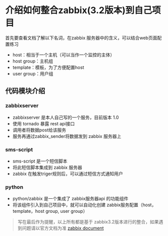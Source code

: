 # 介绍如何整合zabbix(3.2版本)到自己项目

首先要查看文档了解以下名词，在zabbix 服务器中的含义，可以结合web页面配置练习
- host：相当于一个主机（可以当作一个监控的主体）
- host group：主机组
- template：模板，为了方便配置host
- user group：用户组

## 代码模块介绍

### zabbixserver
- zabbixserver 是本人自己写的一个服务，目前版本 1.0
- 使用 tornado 暴露 rest api接口
- 调用者将数据post给该服务
- 服务再通过zabbix_sender将数据发到 zabbix 服务器上

### sms-script
- sms-script 是一个短信脚本
- 将此短信脚本集成到 zabbix 服务器
- zabbix 在触发triger规则后，可以通过短信方式通知用户

### python
- python/zabbix 是一个集成了 zabbix服务器api 的功能组件
- 将该组件引入到自己项目中，就可以自动化创建 zabbix服务配置（host，template，host group, user group）

>写在最后作为提醒，以上所有都是基于 zabbix3.2版本进行的整合，如果遇到问题请以官方文档为准 [zabbix document](https://www.zabbix.com/documentation)